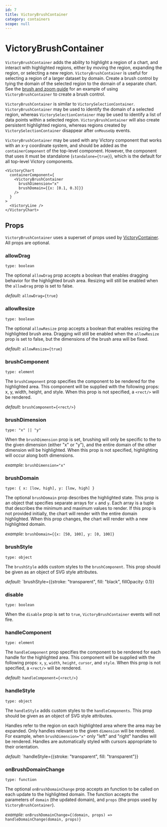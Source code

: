 ```yaml
---
id: 7
title: VictoryBrushContainer
category: containers
scope: null
---
```

# VictoryBrushContainer

`VictoryBrushContainer` adds the ability to highlight a region of a chart, and interact with
highlighted regions, either by moving the region, expanding the region, or selecting a new region.
`VictoryBrushContainer` is useful for selecting a region of a larger dataset by domain. Create a
brush control by tying the domain of the selected region to the domain of a separate chart.
See the [brush and zoom guide][] for an example of using `VictoryBrushContainer` to create a brush
control.

`VictoryBrushContainer` is similar to `VictorySelectionContainer`. `VictoryBrushContainer` may be
used to identify the domain of a selected region, whereas `VictorySelectionContainer` may be used to
identify a list of data points within a selected region. `VictoryBrushContainer` will also create
persistent highlighted regions, whereas regions created by `VictorySelectionContainer`
disappear after `onMouseUp` events.

`VictoryBrushContainer` may be used with any Victory component that works with an x-y coordinate
system, and should be added as the `containerComponent` of the top-level component.
However, the component that uses it must be standalone
(`standalone={true}`), which is the default for all top-level Victory components.

```playground
<VictoryChart
  containerComponent={
    <VictoryBrushContainer
      brushDimension="x"
      brushDomain={{x: [0.1, 0.3]}}
    />
  }
>
  <VictoryLine />
</VictoryChart>
```

## Props

`VictoryBrushContainer` uses a superset of props used by [VictoryContainer][]. All props are optional.

### allowDrag

`type: boolean`

The optional `allowDrag` prop accepts a boolean that enables dragging behavior for the highlighted brush area. Resizing will still be enabled when the `allowDrag` prop is set to false.

*default:* `allowDrag={true}`

### allowResize

`type: boolean`

The optional `allowResize` prop accepts a boolean that enables resizing the highlighted brush area. Dragging will still be enabled when the `allowResize` prop is set to false, but the dimensions of the brush area will be fixed.

*default:* `allowResize={true}`

### brushComponent

`type: element`

The `brushComponent` prop specifies the component to be rendered for the highlighted area.
This component will be supplied with the following props: x, y, width, height, and style.
When this prop is not specified, a `<rect/>` will be rendered.

*default:* `brushComponent={<rect/>}`

### brushDimension

`type: "x" || "y"`

When the `brushDimension` prop is set, brushing will only be specific to the to the given dimension
(either "x" or "y"), and the entire domain of the other dimension will be highlighted. When this prop
is not specified, highlighting will occur along both dimensions.

*example:* `brushDimension="x"`

### brushDomain

`type: { x: [low, high], y: [low, high] }`

The optional `brushDomain` prop describes the highlighted state. This prop is an object that
specifies separate arrays for `x` and `y`. Each array is a tuple that describes the minimum and maximum
values to render. If this prop is not provided initially, the chart will render with the entire
domain highlighted. When this prop changes, the chart will render with a new highlighted domain.

*example:* `brushDomain={{x: [50, 100], y: [0, 100]}`

### brushStyle

`type: object`

The `brushStyle` adds custom styles to the `brushComponent`. This prop should be given as
an object of SVG style attributes.

*default:* `brushStyle={{stroke: "transparent", fill: "black", fillOpacity: 0.1}}

### disable

`type: boolean`

When the `disable` prop is set to `true`, `VictoryBrushContainer` events will not fire.

### handleComponent

`type: element`

The `handleComponent` prop specifies the component to be rendered for each handle for the highlighted
area.  This component will be supplied with the following props: `x`, `y`, `width`, `height`, `cursor`, and `style`.
When this prop is not specified, a `<rect/>` will be rendered.

*default:* `handleComponent={<rect/>}`

### handleStyle

`type: object`

The `handleStyle` adds custom styles to the `handleComponents`. This prop should be given as
an object of SVG style attributes.

Handles refer to the region on each highlighted area where the area may be
expanded. Only handles relevant to the given `dimension` will be rendered. For example, when
`brushDimension="x"` only "left" and "right" handles will be rendered. Handles are automatically styled
with cursors appropriate to their orientation.

*default:* `handleStyle={{stroke: "transparent", fill: "transparent"}}

### onBrushDomainChange

`type: function`

The optional `onBrushDomainChange` prop accepts an function to be called on each update to the highlighted domain. The function accepts the parameters of `domain` (the updated domain), and `props` (the props used by `VictoryBrushContainer`).

*example:* `onBrushDomainChange={(domain, props) => handleDomainChange(domain, props)}`


[brush and zoom guide]: https://formidable.com/open-source/victory/guides/brush-and-zoom
[VictoryContainer]: https://formidable.com/open-source/victory/docs/victory-container
